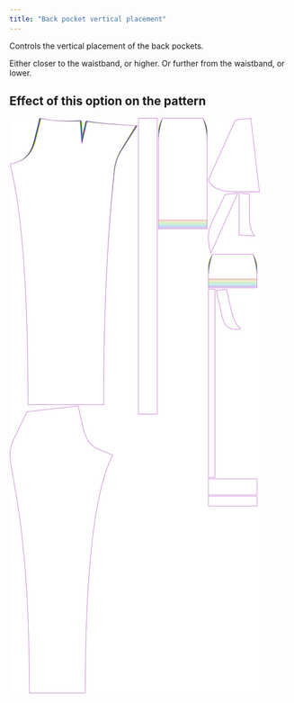 ```yaml
---
title: "Back pocket vertical placement"
---
```


Controls the vertical placement of the back pockets.

Either closer to the waistband, or higher. Or further from the waistband, or lower.

## Effect of this option on the pattern

![This image shows the effect of this option by superimposing several variants that have a different value for this option](charlie_backpocketverticalplacement_sample.svg "Effect of this option on the pattern")
